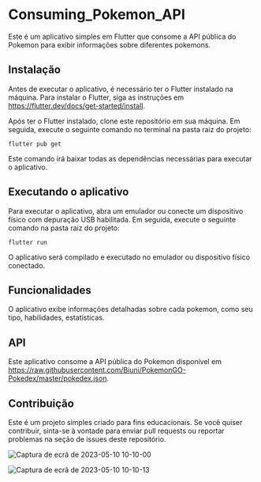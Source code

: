 # Consuming_Pokemon_API

Este é um aplicativo simples em Flutter que consome a API pública do Pokemon para exibir informações sobre diferentes pokemons. 

## Instalação

Antes de executar o aplicativo, é necessário ter o Flutter instalado na máquina. Para instalar o Flutter, siga as instruções em https://flutter.dev/docs/get-started/install.

Após ter o Flutter instalado, clone este repositório em sua máquina. Em seguida, execute o seguinte comando no terminal na pasta raiz do projeto:

```
flutter pub get
```

Este comando irá baixar todas as dependências necessárias para executar o aplicativo.

## Executando o aplicativo

Para executar o aplicativo, abra um emulador ou conecte um dispositivo físico com depuração USB habilitada. Em seguida, execute o seguinte comando na pasta raiz do projeto:

```
flutter run
```

O aplicativo será compilado e executado no emulador ou dispositivo físico conectado.

## Funcionalidades


O aplicativo  exibe informações detalhadas sobre cada pokemon, como seu tipo, habilidades, estatísticas.

## API

Este aplicativo consome a API pública do Pokemon disponível em https://raw.githubusercontent.com/Biuni/PokemonGO-Pokedex/master/pokedex.json. 

## Contribuição

Este é um projeto simples criado para fins educacionais. Se você quiser contribuir, sinta-se à vontade para enviar pull requests ou reportar problemas na seção de issues deste repositório.
  

![Captura de ecrã de 2023-05-10 10-10-00](https://github.com/AlanNegalho/Consuming_Pokemon_API/assets/107214420/09977930-7a4e-470e-93a7-bf715ffa9476)


![Captura de ecrã de 2023-05-10 10-10-13](https://github.com/AlanNegalho/Consuming_Pokemon_API/assets/107214420/e4d7a9af-5ef2-4392-933c-bb22590787a5)
